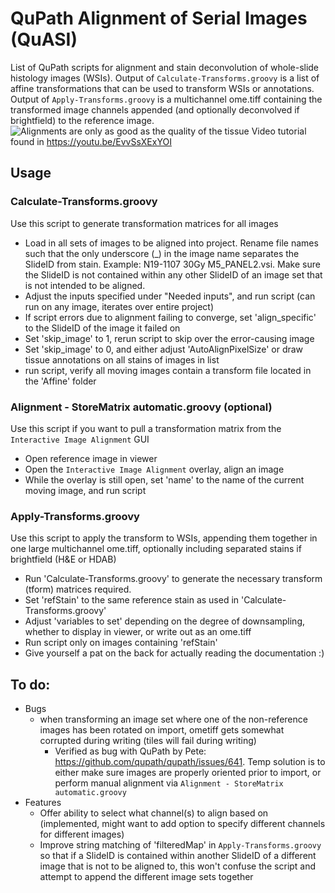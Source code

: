 # QuPath Alignment of Serial Images (QuASI)
List of QuPath scripts for alignment and stain deconvolution of whole-slide histology images (WSIs). Output of `Calculate-Transforms.groovy` is a list of affine transformations that can be used to transform WSIs or annotations. Output of `Apply-Transforms.groovy` is a multichannel ome.tiff containing the transformed image channels appended (and optionally deconvolved if brightfield) to the reference image.
![Alignments are only as good as the quality of the tissue](https://github.com/MarkZaidi/QuPath-Image-Alignment/blob/main/overlay_preview.png?raw=true)
Video tutorial found in https://youtu.be/EvvSsXExYOI
## Usage
### Calculate-Transforms.groovy
Use this script to generate transformation matrices for all images
- Load in all sets of images to be aligned into project. Rename file names such that the only underscore (_) in the image name separates the SlideID from stain. Example: N19-1107 30Gy M5_PANEL2.vsi. Make sure the SlideID is not contained within any other SlideID of an image set that is not intended to be aligned.
- Adjust the inputs specified under "Needed inputs", and run script (can run on any image, iterates over entire project)
- If script errors due to alignment failing to converge, set 'align_specific' to the SlideID of the image it failed on
- Set 'skip_image' to 1, rerun script to skip over the error-causing image
- Set 'skip_image' to 0, and either adjust 'AutoAlignPixelSize' or draw tissue annotations on all stains of images in list
- run script, verify all moving images contain a transform file located in the 'Affine' folder
### Alignment - StoreMatrix automatic.groovy (optional)
Use this script if you want to pull a transformation matrix from the `Interactive Image Alignment` GUI
- Open reference image in viewer
- Open the `Interactive Image Alignment` overlay, align an image
- While the overlay is still open, set 'name' to the name of the current moving image, and run script
### Apply-Transforms.groovy
Use this script to apply the transform to WSIs, appending them together in one large multichannel ome.tiff, optionally including separated stains if brightfield (H&E or HDAB)
 - Run 'Calculate-Transforms.groovy' to generate the necessary transform (tform) matrices required.
 - Set 'refStain' to the same reference stain as used in 'Calculate-Transforms.groovy'
 - Adjust 'variables to set' depending on the degree of downsampling, whether to display in viewer, or write out as an ome.tiff
 - Run script only on images containing 'refStain'
 - Give yourself a pat on the back for actually reading the documentation :)
## To do:
- Bugs
  - when transforming an image set where one of the non-reference images has been rotated on import, ometiff gets somewhat corrupted during writing (tiles will fail during writing)
    - Verified as bug with QuPath by Pete: https://github.com/qupath/qupath/issues/641. Temp solution is to either make sure images are properly oriented prior to import, or perform manual alignment via `Alignment - StoreMatrix automatic.groovy`
- Features
  - Offer ability to select what channel(s) to align based on (implemented, might want to add option to specify different channels for different images)
  - Improve string matching of 'filteredMap' in `Apply-Transforms.groovy` so that if a SlideID is contained within another SlideID of a different image that is not to be aligned to, this won't confuse the script and attempt to append the different image sets together


